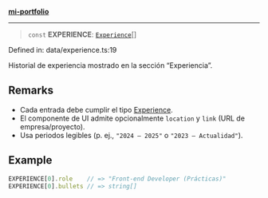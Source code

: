 [**mi-portfolio**](../../../README.md)

***

> `const` **EXPERIENCE**: [`Experience`](../../../types/type-aliases/Experience.md)[]

Defined in: data/experience.ts:19

Historial de experiencia mostrado en la sección “Experiencia”.

## Remarks

- Cada entrada debe cumplir el tipo [Experience](../../../types/type-aliases/Experience.md).
- El componente de UI admite opcionalmente `location` y `link` (URL de empresa/proyecto).
- Usa periodos legibles (p. ej., `"2024 — 2025"` o `"2023 — Actualidad"`).

## Example

```ts
EXPERIENCE[0].role    // => "Front-end Developer (Prácticas)"
EXPERIENCE[0].bullets // => string[]
```
